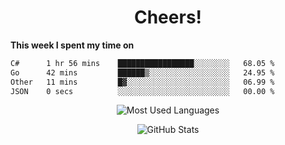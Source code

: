 <h1 align="center">Cheers!</h1>

**This week I spent my time on**
<!--START_SECTION:waka-->

```txt
C#      1 hr 56 mins    █████████████████░░░░░░░░   68.05 %
Go      42 mins         ██████▒░░░░░░░░░░░░░░░░░░   24.95 %
Other   11 mins         █▓░░░░░░░░░░░░░░░░░░░░░░░   06.99 %
JSON    0 secs          ░░░░░░░░░░░░░░░░░░░░░░░░░   00.00 %
```

<!--END_SECTION:waka-->

<p align="center"><img src="https://github-readme-stats.vercel.app/api/top-langs/?username=thnkrn&layout=compact&hide=html&theme=tokyonight" alt="Most Used Languages" /></p>

<p align="center"><img src="https://github-readme-stats.vercel.app/api?username=thnkrn&show_icons=true&count_private=true&theme=tokyonight&show=reviews&hide_rank=false&rank_icon=github" alt="GitHub Stats" /></p>

<!-- <p align="center"><a href="https://wakatime.com"><img src="https://wakatime.com/share/@thnkrn/40092326-d1bd-471b-89da-9a7c63939402.png" /></p>
 -->
